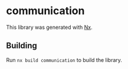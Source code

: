 # communication

This library was generated with [Nx](https://nx.dev).

## Building

Run `nx build communication` to build the library.
